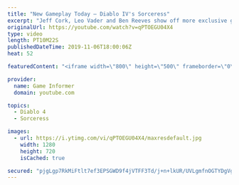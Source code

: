 ```yaml
---
title: "New Gameplay Today – Diablo IV's Sorceress"
excerpt: "Jeff Cork, Leo Vader and Ben Reeves show off more exclusive gameplay of Diablo IV, which can be viewed without commentary at ..."
originalUrl: https://youtube.com/watch?v=qPTOEGU04X4
type: video
length: PT10M22S
publishedDateTime: 2019-11-06T18:00:06Z
heat: 52

featuredContent: "<iframe width=\"800\" height=\"500\" frameborder=\"0\" src=\"https://www.youtube.com/embed/qPTOEGU04X4\" allow=\"accelerometer; autoplay; encrypted-media; gyroscope; picture-in-picture\" allowfullscreen></iframe>"

provider:
  name: Game Informer
  domain: youtube.com

topics:
  - Diablo 4
  - Sorceress

images:
  - url: https://i.ytimg.com/vi/qPTOEGU04X4/maxresdefault.jpg
    width: 1280
    height: 720
    isCached: true

secured: "pjgLgp7RkMiFtlt7ef3EPSGWD9f4jVTFF3Td/j+n+lkUR/UVLgmfnOGTYDgVgJFLcNYrT5b+9T9eha9EFCjiiep/NuLl0tvUNoF+rVI3E0/xV65RFcrjXKHt5ZtpDtWGkpH3Xtrumf81zmr1UZWPZRTMkfZdSD+9vyWjl5JWinnaIneJxoQbpD5nZ1M24RmFoKrWM7c2oLDw2M/ZXNp9HXqEbTLiFM6LgcKrkBlqOIBmSHQ0tOLzrXLczY6alWD26BrFajXCMIXnn/JpaB9UNsngdzguTGEw/28GC9GQoKZhArcnY2yJ1PKmcIF6k1LhhqtFfh4lVuUsf35dsYHvb9o+Y+r3ybNywWpW/PxHEU01jvLg6DmPilAfVJyj7JVkv64e25dVnJf+TAidDiC6TwKJX8c1T6FljnJBP/1FA9SPP+5v+MBkPGhHH0TsQjHn;UzXxdZrG2D5YCwRMF/Byug=="
---
```


